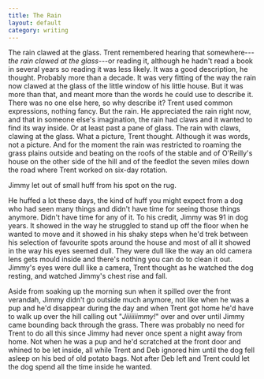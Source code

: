```yaml
---
title: The Rain
layout: default
category: writing
---
```

The rain clawed at the glass. Trent remembered hearing that somewhere---_the
rain clawed at the glass_---or reading it, although he hadn't read a book in
several years so reading it was less likely. It was a good description, he
thought. Probably more than a decade. It was very fitting of the way the rain
now clawed at the glass of the little window of his little house. But it was
more than that, and meant more <!-- more --> than the words he could use to
describe it. There was no one else here, so why describe it? Trent used common
expressions, nothing fancy. But the rain. He appreciated the rain right now,
and that in someone else's imagination, the rain had claws and it wanted to
find its way inside. Or at least past a pane of glass. The rain with claws,
clawing at the glass. What a picture, Trent thought. Although it was words, not
a picture. And for the moment the rain was restricted to roaming the grass
plains outside and beating on the roofs of the stable and of O'Reilly's house
on the other side of the hill and of the feedlot the seven miles down the road
where Trent worked on six-day rotation.

Jimmy let out of small huff from his spot on the rug.

He huffed a lot these days, the kind of huff you might expect from a dog who
had seen many things and didn't have time for seeing those things anymore.
Didn't have time for any of it. To his credit, Jimmy was 91 in dog years. It
showed in the way he struggled to stand up off the floor when he wanted to move
and it showed in his shaky steps when he'd trek between his selection of
favourite spots around the house and most of all it showed in the way his eyes
seemed dull. They were dull like the way an old camera lens gets mould inside
and there's nothing you can do to clean it out. Jimmy's eyes were dull like a
camera, Trent thought as he watched the dog resting, and watched Jimmy's chest
rise and fall.

Aside from soaking up the morning sun when it spilled over the front verandah,
Jimmy didn't go outside much anymore, not like when he was a pup and he'd
disappear during the day and when Trent got home he'd have to walk up over the
hill calling out "_Jiiiiiiimmy!_" over and over until Jimmy came bounding back
through the grass. There was probably no need for Trent to do all this since
Jimmy had never once spent a night away from home. Not when he was a pup and
he'd scratched at the front door and whined to be let inside, all while Trent
and Deb ignored him until the dog fell asleep on his bed of old potato bags.
Not after Deb left and Trent could let the dog spend all the time inside he
wanted.
